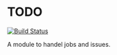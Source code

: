# TODO

[![Build Status](https://travis-ci.org/pluf/todo.svg?branch=master)](https://travis-ci.org/pluf/todo)

A module to handel jobs and issues.